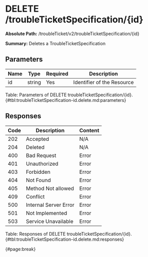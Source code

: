 <!--
    ATTENTION: This file was generated via gradle!
               Do NOT manually edit this file! Any such changes will be overwritten!
-->

# DELETE /troubleTicketSpecification/{id}

**Absolute Path:** /troubleTicket/v2/troubleTicketSpecification/{id}

**Summary:** Deletes a TroubleTicketSpecification

## Parameters

| Name | Type | Required | Description |
| ------ | ------ | --- | ------------ |
| id | string | Yes | Identifier of the Resource |

Table: Parameters of DELETE troubleTicketSpecification/{id}. {#tbl:troubleTicketSpecification-id.delete.md:parameters}

## Responses

| Code | Description | Content |
|------|-------------|---------|
| 202 | Accepted | N/A |
| 204 | Deleted | N/A |
| 400 | Bad Request | Error |
| 401 | Unauthorized | Error |
| 403 | Forbidden | Error |
| 404 | Not Found | Error |
| 405 | Method Not allowed | Error |
| 409 | Conflict | Error |
| 500 | Internal Server Error | Error |
| 501 | Not Implemented | Error |
| 503 | Service Unavailable | Error |

Table: Responses of DELETE troubleTicketSpecification/{id}. {#tbl:troubleTicketSpecification-id.delete.md:responses}

{#page:break}
